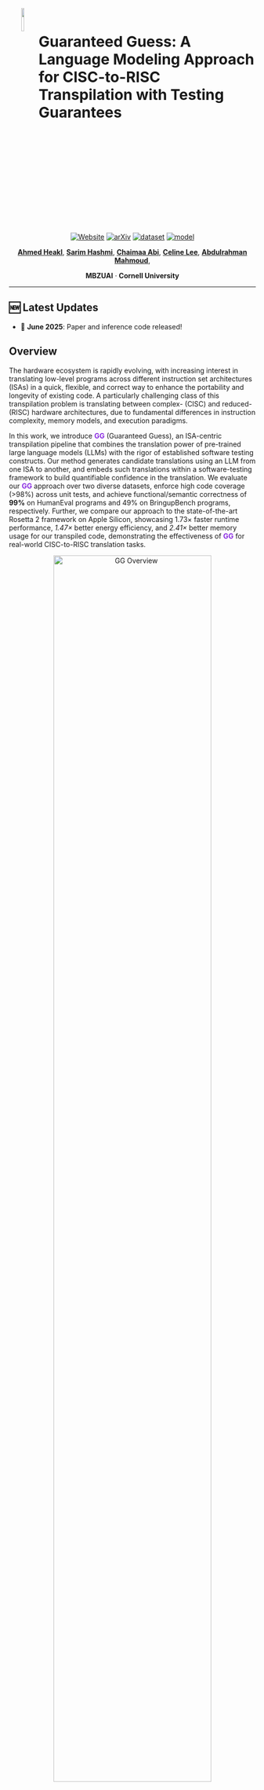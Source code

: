 <div align="center">
  <img src="assets/gg-logo.png" width="11%" align="left"/>
</div>

<div style="margin-top:50px; margin-left: 12%;">
  <h1 style="font-size: 30px; margin: 0;"> Guaranteed Guess: A Language Modeling Approach for CISC-to-RISC Transpilation with Testing Guarantees</h1>
</div>

<div align="left" style="margin:24px 0;">
  <img src="https://user-images.githubusercontent.com/74038190/212284115-f47cd8ff-2ffb-4b04-b5bf-4d1c14c0247f.gif"
       width="100%" height="4"/>
</div>

<p align="center">
  <a href="https://ahmedheakl.github.io/Guaranteed-Guess/"><img src="https://img.shields.io/badge/Project-Website-87CEEB?style=flat-square" alt="Website"></a>
  <a href="https://arxiv.org/abs/xx"><img src="https://img.shields.io/badge/arXiv-Paper-brightgreen?style=flat-square" alt="arXiv"></a>
  <a href="https://huggingface.co/collections/ahmedheakl/guaranteed-guessing-67f7c4f7bf3b9bcf174ecab7"><img src="https://img.shields.io/badge/🤗_Dataset-Access-green" alt="dataset"></a>
  <a href="https://huggingface.co/collections/ahmedheakl/guaranteed-guessing-67f7c4f7bf3b9bcf174ecab7"><img src="https://img.shields.io/badge/HuggingFace-Model-F9D371" alt="model"></a>
</p>

<p align="center">
  <a href="https://www.linkedin.com/in/ahmed-heakl/"><b>Ahmed Heakl</b></a>, 
  <a href="https://www.linkedin.com/in/sarim-hashmi-b10b35136/"><b>Sarim Hashmi</b></a>, 
  <a href="https://www.linkedin.com/in/chaimaa-abi-2555a31b3/"><b>Chaimaa Abi</b></a>, 
  <a href="https://celine-lee.github.io/"><b>Celine Lee</b></a>,
   <a href="https://ma3mool.github.io/"><b>Abdulrahman Mahmoud</b></a>,
</p>


<p align="center">
  <b>MBZUAI</b> · <b>Cornell University</b>
</p>

---

## 🆕 Latest Updates

- 📢 **June 2025**: Paper and inference code released!


## Overview

The hardware ecosystem is rapidly evolving, with increasing interest in translating low-level programs across different instruction set architectures (ISAs) in a quick, flexible, and correct way to enhance the portability and longevity of existing code. A particularly challenging class of this transpilation problem is translating between complex- (CISC) and reduced- (RISC) hardware architectures, due to fundamental differences in instruction complexity, memory models, and execution paradigms. 

In this work, we introduce **<span style="color:rgb(138,43,226);">GG</span>** (Guaranteed Guess), an ISA-centric transpilation pipeline that combines the translation power of pre-trained large language models (LLMs) with the rigor of established software testing constructs. Our method generates candidate translations using an LLM from one ISA to another, and embeds such translations within a software-testing framework to build quantifiable confidence in the translation. We evaluate our **<span style="color:rgb(138,43,226);">GG</span>** approach over two diverse datasets, enforce high code coverage (>98%) across unit tests, and achieve functional/semantic correctness of **99%** on HumanEval programs and 49% on BringupBench programs, respectively. Further, we compare our approach to the state-of-the-art Rosetta 2 framework on Apple Silicon, showcasing 1.73× faster runtime performance, *1.47×* better energy efficiency, and *2.41×* better memory usage for our transpiled code, demonstrating the effectiveness of **<span style="color:rgb(138,43,226);">GG</span>** for real-world CISC-to-RISC translation tasks.


<p align="center">
  <img src="assets/gg-main.png" width="80%" alt="GG Overview" />
</p>


## 🚀 Highlights

- **First CISC-to-RISC Transpiler**: GG is the first CISC-to-RISC transpiler built via a custom-trained, architecture-aware LM achieving a test accuracy of 99.39% on ARMv8 and 89.93% on RISC-V64.
- **Testing-Driven Validation**: A methodology to measure and build confidence into transpilation output via software testing approaches ("guaranteeing" the guess), including detailed analysis of correctness, errors, and hallucinations.
- **Hardware-Informed Design**: An in-depth analysis into the inner workings of our transpiler, including hardware-informed design decisions to best train an accurate LLM model for assembly transpilation.
- **Real-World Case Study**: GG's generated assembly achieves 1.73× runtime speedup, 1.47× better energy efficiency, and 2.41× memory efficiency compared to Apple Rosetta's x86 to ARM virtualization engine.


## Results

<p>
    GG models significantly outperform all baseline models across different architectures and optimization levels.
    Most baseline models achieve 0% accuracy, highlighting the unique difficulty of low-level ISA translation.
</p>

<p align="center">
    <img src="assets/main-results.png" width="95%" alt="GG Results" />
</p>

<h3 class="title is-4">Real-World Performance vs Rosetta 2</h3>
<p>
    We conducted a real-world study on Apple M2 Pro comparing GG against Rosetta 2 across
    execution time, CPU energy, and memory usage. GG achieves near-native performance while
    significantly outperforming Rosetta 2 across all metrics.
</p>

<table class="table is-bordered is-striped is-narrow is-hoverable is-fullwidth results-table">
    <thead>
        <tr>
            <th>Metric</th>
            <th>Rosetta 2</th>
            <th>GG (Ours)</th>
            <th>Native</th>
            <th>Improvement</th>
        </tr>
    </thead>
    <tbody>
        <tr>
            <td>Execution Time (ms)</td>
            <td>13.94</td>
            <td>8.03</td>
            <td>7.39</td>
            <td class="has-text-weight-bold">1.73× faster</td>
        </tr>
        <tr>
            <td>CPU Energy (J)</td>
            <td>7.50</td>
            <td>5.09</td>
            <td>5.07</td>
            <td class="has-text-weight-bold">1.47× better</td>
        </tr>
        <tr>
            <td>RAM Usage (MB)</td>
            <td>2.49</td>
            <td>1.03</td>
            <td>1.03</td>
            <td class="has-text-weight-bold">2.41× better</td>
        </tr>
    </tbody>
</table>


## Evaluation Benchmarks
<p>
We evaluate GG using two complementary benchmarks: HumanEval-C with 164 programming problems and BringUpBench with 65 bare-metal programs (85-5751 lines of code), providing comprehensive coverage from isolated functions to full project structures with internal libraries.
</p>

<p align="center">
    <img src="assets/token-dist.png" width="95%" alt="GG Benchmarks" />
</p>

<p align="center">
  <table border="1" cellspacing="0" cellpadding="6" style="margin: auto;">
    <thead>
      <tr>
        <th>Benchmark</th>
        <th>Architecture</th>
        <th>Optimization</th>
        <th>Data</th>
      </tr>
    </thead>
    <tbody>
      <tr>
        <td rowspan="6"><b>HumanEval</b></td>
        <td rowspan="2">ARMv5</td>
        <td>O0</td>
        <td><a href="https://huggingface.co/datasets/ahmedheakl/gg-bench-armv5-O0" target="_blank">Link</a></td>
      </tr>
      <tr>
        <td>O2</td>
        <td><a href="https://huggingface.co/datasets/ahmedheakl/gg-bench-armv5-O2" target="_blank">Link</a></td>
      </tr>
      <tr>
        <td rowspan="2">ARMv8</td>
        <td>O0</td>
        <td><a href="https://huggingface.co/datasets/ahmedheakl/gg-bench-armv8-O0" target="_blank">Link</a></td>
      </tr>
      <tr>
        <td>O2</td>
        <td><a href="https://huggingface.co/datasets/ahmedheakl/gg-bench-armv8-O2" target="_blank">Link</a></td>
      </tr>
      <tr>
        <td rowspan="2">RISCv64</td>
        <td>O0</td>
        <td><a href="https://huggingface.co/datasets/ahmedheakl/gg-bench-risc-O0" target="_blank">Link</a></td>
      </tr>
      <tr>
        <td>O2</td>
        <td><a href="https://huggingface.co/datasets/ahmedheakl/gg-bench-risc-O2" target="_blank">Link</a></td>
      </tr>
      <tr>
        <td rowspan="2"><b>BringUpBench</b></td>
        <td rowspan="2">ARMv8</td>
        <td>O0</td>
        <td><a href="https://huggingface.co/datasets/ahmedheakl/gg-bench-bringup-O0" target="_blank">Link</a></td>
      </tr>
      <tr>
        <td>O2</td>
        <td><a href="https://huggingface.co/datasets/ahmedheakl/gg-bench-bringup-O2" target="_blank">Link</a></td>
      </tr>
    </tbody>
  </table>

</p>

## Inference

Checkout `inference.py` for a simple script to run inference on the GG models. The script takes an input assembly file and outputs the transpiled assembly code.

Here are all the available GG models:

<table>
  <thead>
    <tr>
      <th>Model</th>
      <th>Architecture</th>
      <th>Optimization</th>
      <th>Link</th>
    </tr>
  </thead>
  <tbody>
    <tr>
      <td>GG-ARMv5</td>
      <td>ARMv5</td>
      <td>O0</td>
      <td><a href="https://huggingface.co/ahmedheakl/gg-armv5-O0" target="_blank">Link</a></td>
    </tr>
    <tr>
      <td>GG-ARMv5</td>
      <td>ARMv5</td>
      <td>O2</td>
      <td><a href="https://huggingface.co/ahmedheakl/gg-armv5-O2" target="_blank">Link</a></td>
    </tr>
    <tr>
      <td>GG-ARMv8</td>
      <td>ARMv8</td>
      <td>O0</td>
      <td><a href="https://huggingface.co/ahmedheakl/gg-armv8-O0" target="_blank">Link</a></td>
    </tr>
    <tr>
      <td>GG-ARMv8</td>
      <td>ARMv8</td>
      <td>O2</td>
      <td><a href="https://huggingface.co/ahmedheakl/gg-armv8-O2" target="_blank">Link</a></td>
    </tr>
    <tr>
      <td>GG-RISCv64</td>
      <td>RISCv64</td>
      <td>O0</td>
      <td><a href="https://huggingface.co/ahmedheakl/gg-risc-O0" target="_blank">Link</a></td>
    </tr>
    <tr>
      <td>GG-RISCv64</td>
      <td>RISCv64</td>
      <td>O2</td>
      <td>TBR</td>
    </tr>
  </tbody>
</table>


## ISA Similarity Analysis
<p>
    We observe a direct correlation between ISA similarity and transpilation accuracy. ARMv8 exhibits the highest similarity to x86 (40.19%), followed by ARMv5 (25.09%) and RISC-V64 (21.41%), directly correlating with model accuracy performance across these architectures.
</p>

<p>
    Additionally, we analyze how compiler optimization levels affect opcode usage patterns in ARMv8. At -O2 optimization, mov instructions become dominant (+14.8%), indicating more register reuse and reduced memory traffic, which makes the learning task more challenging for the model.
</p>

<p align="center">
    <img src="assets/analysis.png" width="100%" alt="ISA Similarity Analysis" />
</p>



## Todos

- [ ] Release training and evaluation scripts.
- [ ] Release dataset compilation scripts.


## Citation
If you use this code or the dataset in your research, please cite our paper:

```bibtex
@article{heakl2025guaranteed,
  title={Guaranteed Guess: A Language Modeling Approach for CISC-to-RISC Transpilation with Testing Guarantees},
  author={Heakl, Ahmed and Hashmi, Sarim and Abi, Chaimaa and Lee, Celine and Mahmoud, Abdulrahman},
  journal={arXiv preprint arXiv:2401.00000},
  year={2025}
}
```